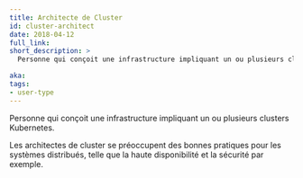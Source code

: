 ```yaml
---
title: Architecte de Cluster
id: cluster-architect
date: 2018-04-12
full_link:
short_description: >
  Personne qui conçoit une infrastructure impliquant un ou plusieurs clusters Kubernetes.

aka:
tags:
- user-type
---
```

 Personne qui conçoit une infrastructure impliquant un ou plusieurs clusters Kubernetes.

<!--more-->

Les architectes de cluster se préoccupent des bonnes pratiques pour les systèmes distribués, telle que la haute disponibilité et la sécurité par exemple.
